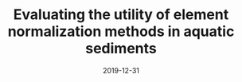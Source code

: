 ---
abstract: ""
authors: ["D. W. Dunnington", "Braden R. B. Gregory", "I. S. Spooner", "Christopher E. White", "Graham A. Gagnon"]
date: "2019-12-31"
doi: ""
featured: false
image:
  caption: ""
  focal_point: ""
  preview_only: false
projects: []
publication: "Journal of Paleolimnology (submitted)"
publication_short: ""
publication_types: ["2"]
summary: ""
tags: []
title: "Evaluating the utility of element normalization methods in aquatic sediments"
url_code: ""
url_dataset: ""
url_pdf: ""
url_poster: ""
url_project: ""
url_slides: ""
url_source: ""
url_video: ""
---